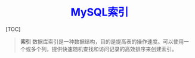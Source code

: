 <center><h1 style="color:blue">MySQL索引</h1></center>

[TOC]

> **索引**   数据库索引是一种数据结构，目的是提高表的操作速度。可以使用一个或多个列，提供快速随机查找和访问记录的高效排序来创建索引。

